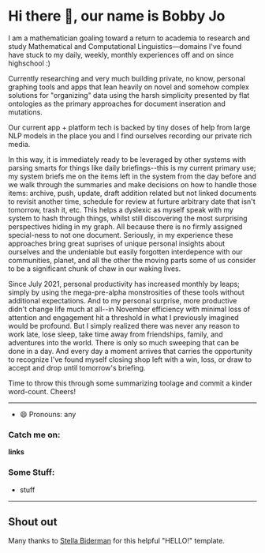 # Hi there 👋, our name is Bobby Jo

I am a mathematician goaling toward a return to academia to research and study Mathematical and Computational Linguistics––domains I've found have stuck to my daily, weekly, monthly experiences off and on since highschool :)

Currently researching and very much building private, no know, personal graphing tools and apps that lean heavily on novel and somehow complex solutions for "organizing" data using the harsh simplicity presented by flat ontologies as the primary approaches for document inseration and mutations. 

Our current app + platform tech is backed by tiny doses of help from large NLP models in the place you and I find ourselves recording our private rich media. 

In this way, it is immediately ready to be leveraged by other systems with parsing smarts for things like daily briefings--this is my current primary use; my system briefs me on the items left in the system from the day before and we walk through the summaries and make decisions on how to handle those items: archive, push, update, draft addition related but not linked documents to revisit another time, schedule for review at furture arbitrary date that isn't tomorrow, trash it, etc. This helps a dyslexic as myself speak with my system to hash through things, whilst still discovering the most surprising perspectives hiding in my graph. All because there is no firmly assigned special-ness to not one document. Seriously, in my experience these approaches bring great suprises of unique personal insights about ourselves and the undeniable but easily forgotten interdepence with our communities, planet, and all the other the moving parts some of us consider to be a significant chunk of chaw in our waking lives.

Since July 2021, personal productivity has increased monthly by leaps; simply by using the mega-pre-alpha monstrosities of these tools without additional expectations. And to my personal surprise, more productive didn't change life much at all--in November efficiency with minimal loss of attention and engagement hit a threshold in what I previously imagined would be profound. But I simply realized there was never any reason to work late, lose sleep, take time away from friendships, family, and adventures into the world. There is only so much sweeping that can be done in a day. And every day a moment arrives that carries the opportunity to recognize I've found myself closing shop left with a win, loss, or draw to accept and drop until tomorrow's briefing.

Time to throw this through some summarizing toolage and commit a kinder word-count. Cheers!

---

- 😄 Pronouns: any

### Catch me on:
**links**

### Some Stuff:
- stuff
---
## Shout out
Many thanks to [Stella Biderman](https://github.com/StellaAthena/StellaAthena) for this helpful "HELLO!" template.
